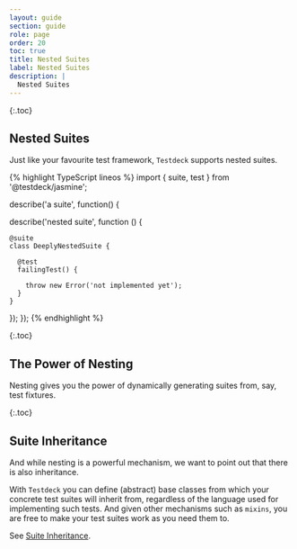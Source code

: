 ```yaml
---
layout: guide
section: guide
role: page
order: 20
toc: true
title: Nested Suites
label: Nested Suites
description: |
  Nested Suites
---
```


{:.toc}
## Nested Suites 

Just like your favourite test framework, `Testdeck` supports nested suites.

{% highlight TypeScript lineos %}
import { suite, test } from '@testdeck/jasmine';

describe('a suite', function() {

  describe('nested suite', function () {

    @suite
    class DeeplyNestedSuite {

      @test
      failingTest() {

        throw new Error('not implemented yet');
      }
    }
  });
});
{% endhighlight %}

{:.toc}
## The Power of Nesting

Nesting gives you the power of dynamically generating suites from, say, test fixtures.

{:.toc}
## Suite Inheritance

And while nesting is a powerful mechanism, we want to point out that there is also inheritance.

With `Testdeck` you can define (abstract) base classes from which your concrete test suites will inherit from, regardless
of the language used for implementing such tests.
And given other mechanisms such as `mixins`, you are free to make your test suites work as you need them to.

See [Suite Inheritance](/pages/guide/inheritance).
